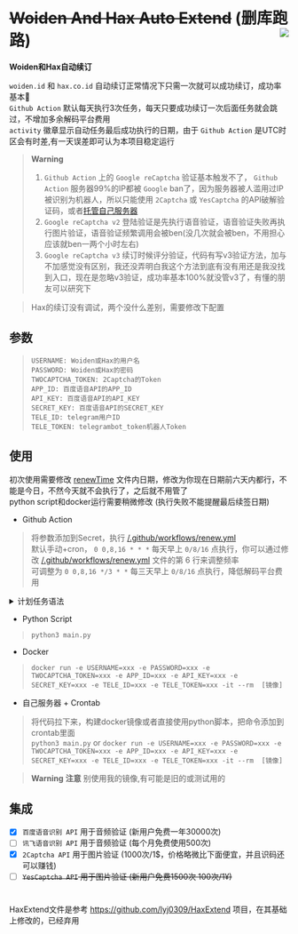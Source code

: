 
# ~~Woiden And Hax Auto Extend~~ (删库跑路) <img align="right" src="https://img.shields.io/badge/2022.11.17-activity-success" />

**Woiden和Hax自动续订** 

`woiden.id` 和 `hax.co.id` 自动续订正常情况下只需一次就可以成功续订，成功率基本💯</br>
`Github Action` 默认每天执行3次任务，每天只要成功续订一次后面任务就会跳过，不增加多余解码平台费用</br>
`activity` 徽章显示自动任务最后成功执行的日期，由于 `Github Action` 是UTC时区会有时差,有一天误差即可认为本项目稳定运行

> **Warning** 
> 1. `Github Action` 上的 `Google reCaptcha` 验证基本触发不了， `Github Action` 服务器99%的IP都被 `Google` ban了，因为服务器被人滥用过IP被识别为机器人，所以只能使用 `2Captcha` 或 `YesCaptcha` 的API破解验证码，或者[托管自己服务器](https://docs.github.com/cn/actions/hosting-your-own-runners/about-self-hosted-runners)</br>
> 3. `Google reCaptcha v2` 登陆验证是先执行语音验证，语音验证失败再执行图片验证，语音验证频繁调用会被ben(没几次就会被ben，不用担心应该就ben一两个小时左右)<br/>
> 4. `Google reCaptcha v3` 续订时候评分验证，代码有写v3验证方法，加与不加感觉没有区别，我还没弄明白我这个方法到底有没有用还是我没找到入口，现在是忽略v3验证，成功率基本100%就没管v3了，有懂的朋友可以研究下

> Hax的续订没有调试，两个没什么差别，需要修改下配置

## 参数
> `USERNAME: Woiden或Hax的用户名`</br>
> `PASSWORD: Woiden或Hax的密码`</br>
> `TWOCAPTCHA_TOKEN: 2Captcha的Token`</br>
> `APP_ID: 百度语音API的APP_ID`</br>
> `API_KEY: 百度语音API的API_KEY`</br>
> `SECRET_KEY: 百度语音API的SECRET_KEY`</br>
> `TELE_ID: telegram用户ID`</br>
> `TELE_TOKEN: telegrambot_token机器人Token`

## 使用
初次使用需要修改 [renewTime](https://github.com/Zakkoree/woiden_extend/blob/main/renewTime) 文件内日期，修改为你现在日期前六天内都行，不能是今日，不然今天就不会执行了，之后就不用管了</br>
python script和docker运行需要稍微修改 (执行失败不能提醒最后续签日期)

- Github Action

> 将参数添加到Secret，执行 [/.github/workflows/renew.yml](https://github.com/Zakkoree/woiden_extend/blob/main/.github/workflows/renew.yml)</br>
> 默认手动+cron， `0 0,8,16 * * *` 每天早上 `0/8/16` 点执行，你可以通过修改 [/.github/workflows/renew.yml](https://github.com/Zakkoree/woiden_extend/blob/main/.github/workflows/renew.yml#L6) 文件的第 6 行来调整频率</br>
> 可调整为 `0 0,8,16 */3 * *` 每三天早上 `0/8/16` 点执行，降低解码平台费用</br>

<details>
 <summary>计划任务语法</summary>
计划任务语法有 5 个字段，中间用空格分隔，每个字段代表一个时间单位。</br>
<kbd>时区为UTC</kbd></br>

```plain
┌───────────── 分钟 (0 - 59)
│ ┌───────────── 小时 (0 - 23)
│ │ ┌───────────── 日 (1 - 31)
│ │ │ ┌───────────── 月 (1 - 12 或 JAN-DEC)
│ │ │ │ ┌───────────── 星期 (0 - 6 或 SUN-SAT)
│ │ │ │ │
│ │ │ │ │
│ │ │ │ │
* * * * *
```

每个时间字段的含义：

|符号   | 描述        | 举例                                        |
| ----- | -----------| -------------------------------------------|
| `*`   | 任意值      | `* * * * *` 每天每小时每分钟                  |
| `,`   | 值分隔符    | `1,3,4,7 * * * *` 每小时的 1 3 4 7 分钟       |
| `-`   | 范围       | `1-6 * * * *` 每小时的 1-6 分钟               |
| `/`   | 每         | `*/15 * * * *` 每隔 15 分钟                  |

**注**：由于 GitHub Actions 的限制，如果设置为 `* * * * *` 实际的执行频率为每 5 分执行一次。
</details>

- Python Script

> `python3 main.py`
- Docker

> `docker run -e USERNAME=xxx -e PASSWORD=xxx -e TWOCAPTCHA_TOKEN=xxx -e APP_ID=xxx -e API_KEY=xxx -e SECRET_KEY=xxx -e TELE_ID=xxx -e TELE_TOKEN=xxx -it --rm  [镜像]`
- 自己服务器 + Crontab

> 将代码拉下来，构建docker镜像或者直接使用python脚本，把命令添加到crontab里面 </br>
> `python3 main.py` or `docker run -e USERNAME=xxx -e PASSWORD=xxx -e TWOCAPTCHA_TOKEN=xxx -e APP_ID=xxx -e API_KEY=xxx -e SECRET_KEY=xxx -e TELE_ID=xxx -e TELE_TOKEN=xxx -it --rm  [镜像]`

> **Warning** <kbd>**注意**</kbd> 别使用我的镜像,有可能是旧的或测试用的





## 集成
- [x] `百度语音识别 API` 用于音频验证 (新用户免费一年30000次)
- [ ] `讯飞语音识别 API` 用于音频验证 (每个月免费使用500次)
- [x] `2Captcha API`    用于图片验证 (1000次/1$，价格略微比下面便宜，并且识码还可以赚钱)
- [ ] ~~`YesCaptcha API` 用于图片验证 (新用户免费1500次 100次/1¥)~~

#

HaxExtend文件是参考 https://github.com/lyj0309/HaxExtend 项目，在其基础上修改的，已经弃用
